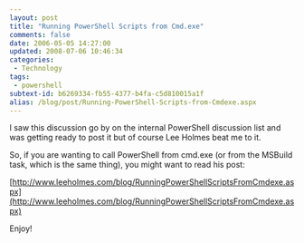 ```yaml
---
layout: post
title: "Running PowerShell Scripts from Cmd.exe"
comments: false
date: 2006-05-05 14:27:00
updated: 2008-07-06 10:46:34
categories:
 - Technology
tags:
 - powershell
subtext-id: b6269334-fb55-4377-b4fa-c5d810015a1f
alias: /blog/post/Running-PowerShell-Scripts-from-Cmdexe.aspx
---
```



I saw this discussion go by on the internal PowerShell discussion list and was getting ready to post it but of course Lee Holmes beat me to it. 

So, if you are wanting to call PowerShell from cmd.exe (or from the MSBuild <exec> task, which is the same thing), you might want to read his post: 

[http://www.leeholmes.com/blog/RunningPowerShellScriptsFromCmdexe.aspx](http://www.leeholmes.com/blog/RunningPowerShellScriptsFromCmdexe.aspx)

Enjoy! 
